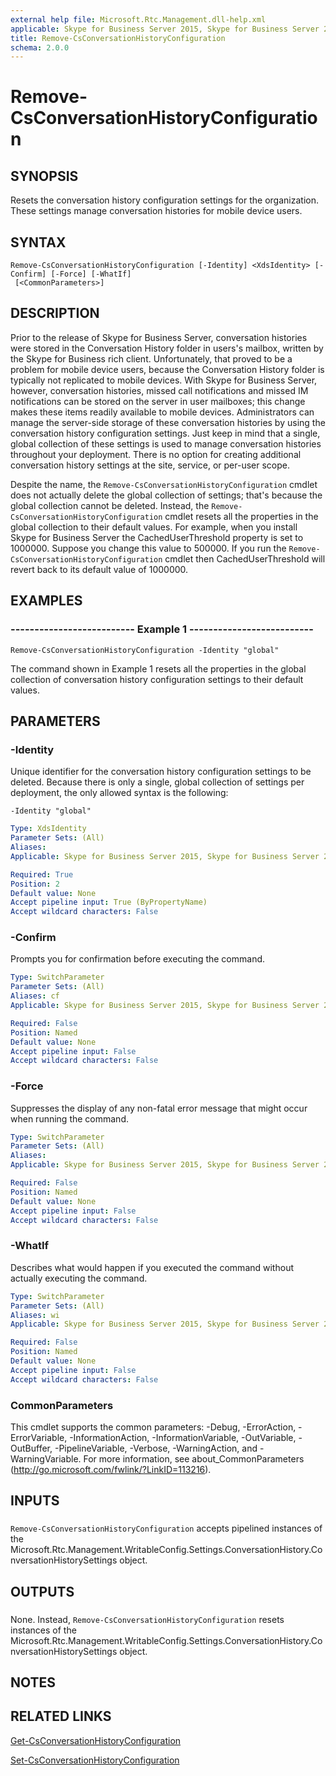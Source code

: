 ```yaml
---
external help file: Microsoft.Rtc.Management.dll-help.xml
applicable: Skype for Business Server 2015, Skype for Business Server 2019
title: Remove-CsConversationHistoryConfiguration
schema: 2.0.0
---
```


# Remove-CsConversationHistoryConfiguration

## SYNOPSIS
Resets the conversation history configuration settings for the organization.
These settings manage conversation histories for mobile device users.

## SYNTAX

```
Remove-CsConversationHistoryConfiguration [-Identity] <XdsIdentity> [-Confirm] [-Force] [-WhatIf]
 [<CommonParameters>]
```

## DESCRIPTION
Prior to the release of Skype for Business Server, conversation histories were stored in the Conversation History folder in users's mailbox, written by the Skype for Business rich client.
Unfortunately, that proved to be a problem for mobile device users, because the Conversation History folder is typically not replicated to mobile devices.
With Skype for Business Server, however, conversation histories, missed call notifications and missed IM notifications can be stored on the server in user mailboxes; this change makes these items readily available to mobile devices.
Administrators can manage the server-side storage of these conversation histories by using the conversation history configuration settings.
Just keep in mind that a single, global collection of these settings is used to manage conversation histories throughout your deployment.
There is no option for creating additional conversation history settings at the site, service, or per-user scope.

Despite the name, the `Remove-CsConversationHistoryConfiguration` cmdlet does not actually delete the global collection of settings; that's because the global collection cannot be deleted.
Instead, the `Remove-CsConversationHistoryConfiguration` cmdlet resets all the properties in the global collection to their default values.
For example, when you install Skype for Business Server the CachedUserThreshold property is set to 1000000.
Suppose you change this value to 500000.
If you run the `Remove-CsConversationHistoryConfiguration` cmdlet then CachedUserThreshold will revert back to its default value of 1000000.

## EXAMPLES

### -------------------------- Example 1 --------------------------
```
Remove-CsConversationHistoryConfiguration -Identity "global"
```

The command shown in Example 1 resets all the properties in the global collection of conversation history configuration settings to their default values.


## PARAMETERS

### -Identity
Unique identifier for the conversation history configuration settings to be deleted.
Because there is only a single, global collection of settings per deployment, the only allowed syntax is the following:

`-Identity "global"`

```yaml
Type: XdsIdentity
Parameter Sets: (All)
Aliases: 
Applicable: Skype for Business Server 2015, Skype for Business Server 2019

Required: True
Position: 2
Default value: None
Accept pipeline input: True (ByPropertyName)
Accept wildcard characters: False
```

### -Confirm
Prompts you for confirmation before executing the command.

```yaml
Type: SwitchParameter
Parameter Sets: (All)
Aliases: cf
Applicable: Skype for Business Server 2015, Skype for Business Server 2019

Required: False
Position: Named
Default value: None
Accept pipeline input: False
Accept wildcard characters: False
```

### -Force
Suppresses the display of any non-fatal error message that might occur when running the command.

```yaml
Type: SwitchParameter
Parameter Sets: (All)
Aliases: 
Applicable: Skype for Business Server 2015, Skype for Business Server 2019

Required: False
Position: Named
Default value: None
Accept pipeline input: False
Accept wildcard characters: False
```

### -WhatIf
Describes what would happen if you executed the command without actually executing the command.

```yaml
Type: SwitchParameter
Parameter Sets: (All)
Aliases: wi
Applicable: Skype for Business Server 2015, Skype for Business Server 2019

Required: False
Position: Named
Default value: None
Accept pipeline input: False
Accept wildcard characters: False
```

### CommonParameters
This cmdlet supports the common parameters: -Debug, -ErrorAction, -ErrorVariable, -InformationAction, -InformationVariable, -OutVariable, -OutBuffer, -PipelineVariable, -Verbose, -WarningAction, and -WarningVariable. For more information, see about_CommonParameters (http://go.microsoft.com/fwlink/?LinkID=113216).

## INPUTS

###  
`Remove-CsConversationHistoryConfiguration` accepts pipelined instances of the Microsoft.Rtc.Management.WritableConfig.Settings.ConversationHistory.ConversationHistorySettings object.

## OUTPUTS

###  
None.
Instead, `Remove-CsConversationHistoryConfiguration` resets instances of the Microsoft.Rtc.Management.WritableConfig.Settings.ConversationHistory.ConversationHistorySettings object.

## NOTES

## RELATED LINKS

[Get-CsConversationHistoryConfiguration](Get-CsConversationHistoryConfiguration.md)

[Set-CsConversationHistoryConfiguration](Set-CsConversationHistoryConfiguration.md)

